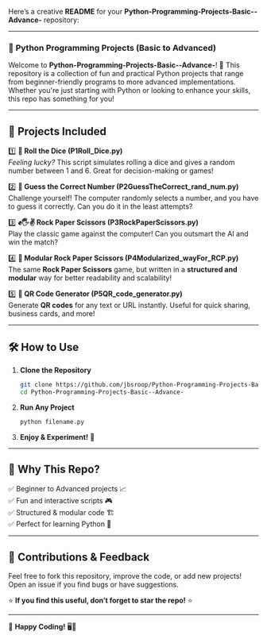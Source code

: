 Here’s a creative **README** for your **Python-Programming-Projects-Basic--Advance-** repository:  

---

### 🚀 **Python Programming Projects (Basic to Advanced)**  

Welcome to **Python-Programming-Projects-Basic--Advance-**! 🎉 This repository is a collection of fun and practical Python projects that range from beginner-friendly programs to more advanced implementations. Whether you're just starting with Python or looking to enhance your skills, this repo has something for you!  

---

## 📂 **Projects Included**  

1️⃣ **🎲 Roll the Dice (P1Roll_Dice.py)**  
   *Feeling lucky?* This script simulates rolling a dice and gives a random number between 1 and 6. Great for decision-making or games!  

2️⃣ **🔢 Guess the Correct Number (P2GuessTheCorrect_rand_num.py)**  
   Challenge yourself! The computer randomly selects a number, and you have to guess it correctly. Can you do it in the least attempts?  

3️⃣ **✊🖐✌ Rock Paper Scissors (P3RockPaperScissors.py)**  
   Play the classic game against the computer! Can you outsmart the AI and win the match?  

4️⃣ **🔄 Modular Rock Paper Scissors (P4Modularized_wayFor_RCP.py)**  
   The same **Rock Paper Scissors** game, but written in a **structured and modular** way for better readability and scalability!  

5️⃣ **📸 QR Code Generator (P5QR_code_generator.py)**  
   Generate **QR codes** for any text or URL instantly. Useful for quick sharing, business cards, and more!  

---

## 🛠 **How to Use**  

1. **Clone the Repository**  
   ```bash
   git clone https://github.com/jbsroop/Python-Programming-Projects-Basic--Advance-.git
   cd Python-Programming-Projects-Basic--Advance-
   ```

2. **Run Any Project**  
   ```bash
   python filename.py
   ```

3. **Enjoy & Experiment!** 🎉  

---

## 🌟 **Why This Repo?**  

✅ Beginner to Advanced projects 📈  
✅ Fun and interactive scripts 🎮  
✅ Structured & modular code 🏗  
✅ Perfect for learning Python 🐍  

---

## 🤝 **Contributions & Feedback**  

Feel free to fork this repository, improve the code, or add new projects! Open an issue if you find bugs or have suggestions.  

⭐ **If you find this useful, don’t forget to star the repo!** ⭐  

---

🚀 **Happy Coding!** 🖥🎯
